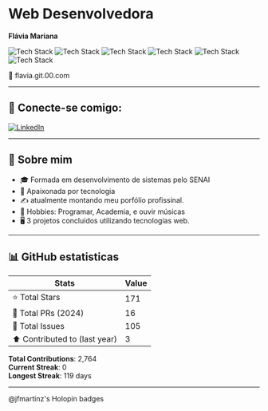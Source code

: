 # Web Desenvolvedora

**Flávia Mariana**

![Tech Stack](https://img.shields.io/badge/-HTML5-E34F26?style=flat&logo=html5&logoColor=white)
![Tech Stack](https://img.shields.io/badge/-CSS3-1572B6?style=flat&logo=css3&logoColor=white)
![Tech Stack](https://img.shields.io/badge/-JavaScript-F7DF1E?style=flat&logo=javascript&logoColor=black)
![Tech Stack](https://img.shields.io/badge/-PHP-777BB4?style=flat&logo=php&logoColor=white)
![Tech Stack](https://img.shields.io/badge/-SQL-4479A1?style=flat&logo=mysql&logoColor=white)
![Tech Stack](https://img.shields.io/badge/-Alpine.js-8BC0D0?style=flat&logo=alpine.js&logoColor=black)


📧 flavia.git.00.com

---

## 💼 Conecte-se comigo:

[![LinkedIn](https://img.shields.io/badge/-LinkedIn-%230077B5?style=for-the-badge&logo=linkedin&logoColor=white)](https://www.linkedin.com/in/flávia-mariana-3196a7298/)

---

## 📖 Sobre mim

- 🎓 Formada em desenvolvimento de sistemas pelo SENAI
- 💙 Apaixonada por tecnologia 
- ✍️ atualmente montando meu porfólio profissinal.
- 🧠 Hobbies: Programar, Academia, e ouvir músicas
- 🖥️ 3 projetos concluidos utilizando tecnologias web.
---

## 📊 GitHub estatisticas

| Stats                  | Value     |
|------------------------|-----------|
| ⭐ Total Stars          | 171       |
| 🔀 Total PRs (2024)     | 16        |
| 🔧 Total Issues         | 105       |
| ⬆️ Contributed to (last year) | 3         |

**Total Contributions**: 2,764  
**Current Streak**: 0  
**Longest Streak**: 119 days

---

@jfmartinz's Holopin badges
